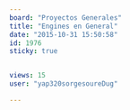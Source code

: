 ```yaml
---
board: "Proyectos Generales"
title: "Engines en General"
date: "2015-10-31 15:50:58"
id: 1976
sticky: true


views: 15
user: "yap320sorgesoureDug"

---
```

